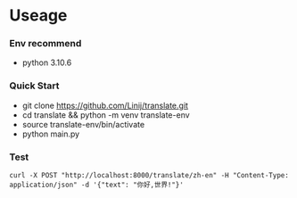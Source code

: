 # Useage

### Env recommend
- python 3.10.6

### Quick Start
- git clone https://github.com/Linij/translate.git
- cd translate && python -m venv translate-env
- source translate-env/bin/activate
- python main.py 

### Test
`curl -X POST "http://localhost:8000/translate/zh-en" -H "Content-Type: application/json" -d '{"text": "你好,世界!"}'`

